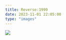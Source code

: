 ```yaml
---
title: Reverse:1999
date: 2023-11-01 22:05:00
type: "images"
---
```


![](https://wx2.sinaimg.cn/mw2000/005tTbalgy1hj3y53r5otj35j42k0u0x.jpg)